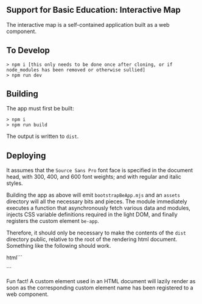 ## Support for Basic Education: Interactive Map

The interactive map is a self-contained application built as a web component.

## To Develop

```
> npm i [this only needs to be done once after cloning, or if node_modules has been removed or otherwise sullied]
> npm run dev
```

## Building

The app must first be built:

```
> npm i
> npm run build
```

The output is written to `dist`.

## Deploying

It assumes that the `Source Sans Pro` font face is specified in the document head, with 300, 400, and 600 font weights; and with regular and italic styles.

Building the app as above will emit `bootstrapBeApp.mjs` and an `assets` directory will all the necessary bits and pieces. The module immediately executes a function that asynchronously fetch various data and modules, injects CSS variable definitions required in the light DOM, and finally registers the custom element `be-app`.

Therefore, it should only be necessary to make the contents of the `dist` directory public, relative to the root of the rendering html document. Something like the following should work.

html```

<!doctype html>
<html lang="en">

<head>
  <meta charset="UTF-8" />
  <meta name="viewport" content="width=device-width, initial-scale=1.0" />
  <title>Basic Education Support</title>

  <link rel="preconnect" href="https://fonts.googleapis.com" />
  <link rel="preconnect" href="https://fonts.gstatic.com" crossorigin="anonymous" />
  <link href="https://fonts.googleapis.com/css?family=Source+Sans+Pro:300,300i,400,400i,600,600i" rel="stylesheet" />

  <script defer type="module" src="./bootstrapBeApp.mjs"></script>
</head>

<body>
  <be-app></be-app>
</body>

</html>
```

Fun fact! A custom element used in an HTML document will lazily render as soon as the corresponding custom element name has been registered to a web component.
